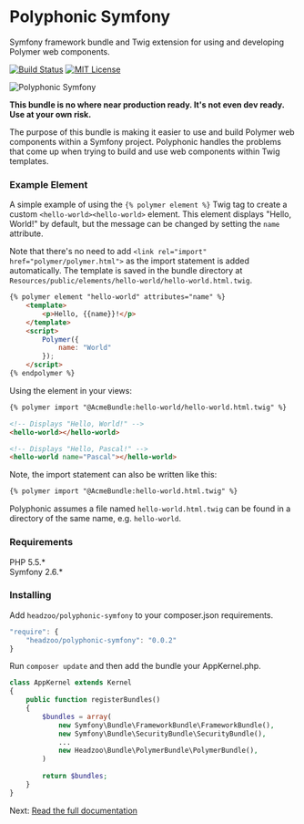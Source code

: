 # Polyphonic Symfony

Symfony framework bundle and Twig extension for using and developing Polymer web components.

[![Build Status](https://img.shields.io/travis/headzoo/polyphonic-symfony/master.svg?style=flat-square)](https://travis-ci.org/headzoo/polyphonic-symfony)
[![MIT License](https://img.shields.io/badge/license-MIT-blue.svg?style=flat-square)](https://raw.githubusercontent.com/headzoo/polyphonic-symfony/master/LICENSE.md)

![Polyphonic Symfony](http://i.imgur.com/DukYX3u.png)


**This bundle is no where near production ready. It's not even dev ready. Use at your own risk.**

The purpose of this bundle is making it easier to use and build Polymer web components within a Symfony project.
Polyphonic handles the problems that come up when trying to build and use web components within Twig templates.


### Example Element
A simple example of using the `{% polymer element %}` Twig tag to create a custom `<hello-world><hello-world>` element.
This element displays "Hello, World!" by default, but the message can be changed by setting the `name` attribute.

Note that there's no need to add `<link rel="import" href="polymer/polymer.html">` as the import statement is added
automatically. The template is saved in the bundle directory at
`Resources/public/elements/hello-world/hello-world.html.twig`.

```html
{% polymer element "hello-world" attributes="name" %}
    <template>
        <p>Hello, {{name}}!</p>
    </template>
    <script>
        Polymer({
            name: "World"
        });
    </script>
{% endpolymer %}
```

Using the element in your views:

```html
{% polymer import "@AcmeBundle:hello-world/hello-world.html.twig" %}

<!-- Displays "Hello, World!" -->
<hello-world></hello-world>

<!-- Displays "Hello, Pascal!" -->
<hello-world name="Pascal"></hello-world>
```

Note, the import statement can also be written like this:

```html
{% polymer import "@AcmeBundle:hello-world.html.twig" %}
```

Polyphonic assumes a file named `hello-world.html.twig` can be found in a directory of the same name, e.g. `hello-world`.


### Requirements
PHP 5.5.*  
Symfony 2.6.*


### Installing
Add `headzoo/polyphonic-symfony` to your composer.json requirements.

```javascript
"require": {
    "headzoo/polyphonic-symfony": "0.0.2"
}
```

Run `composer update` and then add the bundle your AppKernel.php.

```php
class AppKernel extends Kernel
{
    public function registerBundles()
    {
        $bundles = array(
            new Symfony\Bundle\FrameworkBundle\FrameworkBundle(),
            new Symfony\Bundle\SecurityBundle\SecurityBundle(),
            ...
            new Headzoo\Bundle\PolymerBundle\PolymerBundle(),
        )
        
        return $bundles;
    }
}
```

Next: [Read the full documentation](Resources/doc/index.md)
